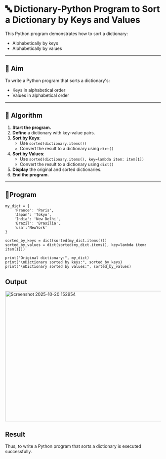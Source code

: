 # 🔤 Dictionary-Python Program to Sort a Dictionary by Keys and Values

This Python program demonstrates how to sort a dictionary:
- Alphabetically by keys
- Alphabetically by values

---

## 🎯 Aim

To write a Python program that sorts a dictionary's:
- Keys in alphabetical order
- Values in alphabetical order

---

## 🧠 Algorithm

1. **Start the program.**
2. **Define** a dictionary with key-value pairs.
3. **Sort by Keys**:
   - Use `sorted(dictionary.items())`
   - Convert the result to a dictionary using `dict()`
4. **Sort by Values**:
   - Use `sorted(dictionary.items(), key=lambda item: item[1])`
   - Convert the result to a dictionary using `dict()`
5. **Display** the original and sorted dictionaries.
6. **End the program.**

---

## 🧪Program
```
my_dict = {
    'France': 'Paris',
    'Japan': 'Tokyo',
    'India': 'New Delhi',
    'Brazil': 'Brasilia',
    'usa':'NewYork'
}

sorted_by_keys = dict(sorted(my_dict.items()))
sorted_by_values = dict(sorted(my_dict.items(), key=lambda item: item[1]))

print("Original dictionary:", my_dict)
print("\nDictionary sorted by keys:", sorted_by_keys)
print("\nDictionary sorted by values:", sorted_by_values)
```

## Output
<img width="820" height="422" alt="Screenshot 2025-10-20 152954" src="https://github.com/user-attachments/assets/0d1f43cc-7613-4b60-a7d1-7ba98f431033" />

## Result
Thus, to write a Python program that sorts a dictionary is executed successfully.
